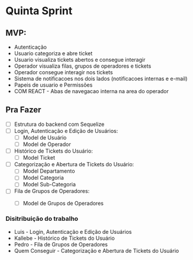 # Quinta Sprint

## MVP:

- Autenticação
- Usuario categoriza e abre ticket
- Usuario visualiza tickets abertos e consegue interagir
- Operador visualiza filas, grupos de operadores e tickets
- Operador consegue interagir nos tickets
- Sistema de notificacoes nos dois lados (notificacoes internas e e-mail)
- Papeis de usuario e Permissões
- COM REACT - Abas de navegacao interna na area do operador

## Pra Fazer

- [ ] Estrutura do backend com Sequelize
- [ ] Login, Autenticação e Edição de Usuários:
  - [ ] Model de Usuário
  - [ ] Model de Operador
- [ ] Histórico de Tickets do Usuário:
  - [ ] Model Ticket
- [ ] Categorização e Abertura de Tickets do Usuário:
  - [ ] Model Departamento
  - [ ] Model Categoria
  - [ ] Model Sub-Categoria
- [ ] Fila de Grupos de Operadores:
  - [ ] Model de Grupos de Operadores


### Disitribuição do trabalho

- Luis - Login, Autenticação e Edição de Usuários
- Kallebe - Histórico de Tickets do Usuário
- Pedro - Fila de Grupos de Operadores
- Quem Conseguir - Categorização e Abertura de Tickets do Usuário
